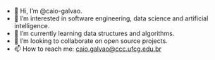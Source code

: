 - 👋 Hi, I’m @caio-galvao.
- 👀 I’m interested in software engineering, data science and artificial intelligence.
- 🌱 I’m currently learning data structures and algorithms.
- 💞️ I’m looking to collaborate on open source projects.
- 📫 How to reach me: caio.galvao@ccc.ufcg.edu.br

<!---
caio-galvao/caio-galvao is a ✨ special ✨ repository because its `README.md` (this file) appears on your GitHub profile.
You can click the Preview link to take a look at your changes.
--->
